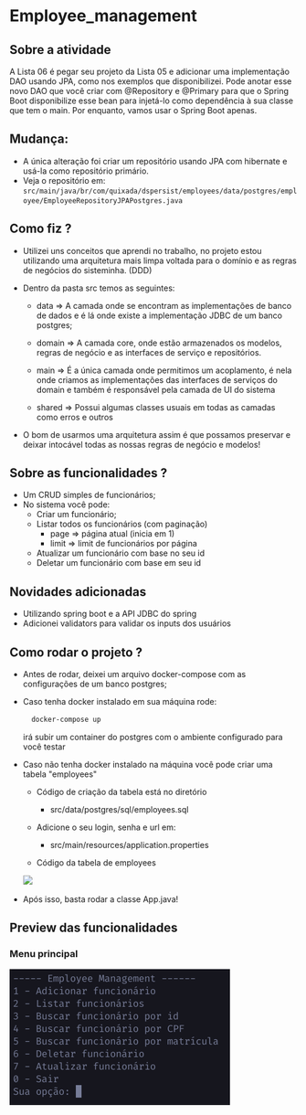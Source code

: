 # Employee_management

## Sobre a atividade

A Lista 06 é pegar seu projeto da Lista 05 e adicionar uma implementação DAO usando JPA, como nos exemplos que disponibilizei.
Pode anotar esse novo DAO que você criar com @Repository e @Primary para que o Spring Boot disponibilize esse bean para injetá-lo como dependência à sua classe que tem o main.
Por enquanto, vamos usar o Spring Boot apenas.


## Mudança:
 - A única alteração foi criar um repositório usando JPA com hibernate e usá-la como repositório primário.
 - Veja o repositório em: `src/main/java/br/com/quixada/dspersist/employees/data/postgres/employee/EmployeeRepositoryJPAPostgres.java`

## Como fiz ?

- Utilizei uns conceitos que aprendi no trabalho, no projeto estou utilizando uma arquitetura mais limpa voltada para o domínio e as regras de negócios do sisteminha. (DDD)

- Dentro da pasta src temos as seguintes:
   
   - data => A camada onde se encontram as implementações de banco de dados e é lá onde existe a implementação JDBC de um banco postgres;
   
   - domain => A camada core, onde estão armazenados os modelos, regras de negócio e as interfaces de serviço e repositórios.
   
   - main => É a única camada onde permitimos um acoplamento, é nela onde criamos as implementações das interfaces de serviços do domain e também é responsável pela camada de UI do sistema
   
   - shared => Possui algumas classes usuais em todas as camadas como erros e outros

- O bom de usarmos uma arquitetura assim é que possamos preservar e deixar intocável todas as nossas regras de negócio e modelos!


## Sobre as funcionalidades ?

  - Um CRUD simples de funcionários;
  - No sistema você pode:
    - Criar um funcionário;
    - Listar todos os funcionários (com paginação)
      - page => página atual (inicia em 1)
      - limit => limit de funcionários por página
    - Atualizar um funcionário com base no seu id
    - Deletar um funcionário com base em seu id

## Novidades adicionadas

   - Utilizando spring boot e a API JDBC do spring
   - Adicionei validators para validar os inputs dos usuários

## Como rodar o projeto ?

 - Antes de rodar, deixei um arquivo docker-compose com as configurações de um banco postgres;

 - Caso tenha docker instalado em sua máquina rode:
  
    ```bash
      docker-compose up
    ```
    irá subir um container do postgres com o ambiente configurado para você testar

- Caso não tenha docker instalado na máquina você pode criar uma tabela "employees"
  
  - Código de criação da tabela está no diretório 
     - src/data/postgres/sql/employees.sql 

  - Adicione o seu login, senha e url em:
    - src/main/resources/application.properties

  - Código da tabela de employees
  
  ![](src/main/resources/github-docs/employeeTable.png)

- Após isso, basta rodar a classe App.java!

## Preview das funcionalidades

### Menu principal
![](src/main/resources/docs/menu.png)